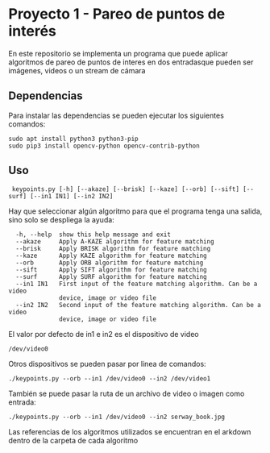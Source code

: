 # Proyecto 1 - Pareo de puntos de interés

En este repositorio se implementa un programa que puede aplicar algoritmos de pareo de puntos de interes en dos entradasque pueden ser imágenes, videos o un stream de cámara

## Dependencias

Para instalar las dependencias se pueden ejecutar los siguientes comandos:

    sudo apt install python3 python3-pip
    sudo pip3 install opencv-python opencv-contrib-python

## Uso

     keypoints.py [-h] [--akaze] [--brisk] [--kaze] [--orb] [--sift] [--surf] [--in1 IN1] [--in2 IN2]

Hay que seleccionar algún algoritmo para que el programa tenga una salida, sino solo se despliega la ayuda:

      -h, --help  show this help message and exit
      --akaze     Apply A-KAZE algorithm for feature matching
      --brisk     Apply BRISK algorithm for feature matching
      --kaze      Apply KAZE algorithm for feature matching
      --orb       Apply ORB algorithm for feature matching
      --sift      Apply SIFT algorithm for feature matching
      --surf      Apply SURF algorithm for feature matching
      --in1 IN1   First input of the feature matching algorithm. Can be a video
                  device, image or video file
      --in2 IN2   Second input of the feature matching algorithm. Can be a video
                  device, image or video file

El valor por defecto de in1 e in2 es el dispositivo de video

`/dev/video0`

Otros dispositivos se pueden pasar por linea de comandos:

`./keypoints.py --orb --in1 /dev/video0 --in2 /dev/video1`

También se puede pasar la ruta de un archivo de video o imagen como entrada:

`./keypoints.py --orb --in1 /dev/video0 --in2 serway_book.jpg`

Las referencias de los algoritmos utilizados se encuentran en el arkdown dentro de la carpeta de cada algoritmo
